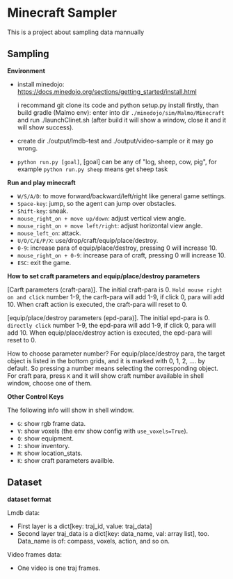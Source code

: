 # Minecraft Sampler

This is a project about sampling data mannually

## Sampling

**Environment**

 - install minedojo: https://docs.minedojo.org/sections/getting_started/install.html
    
    i recommand git clone its code and python setup.py install firstly, than build gradle (Malmo env): enter into dir `./minedojo/sim/Malmo/Minecraft` and run ./launchClinet.sh (after build it will show a window, close it and it will show success).
 - create dir ./output/lmdb-test and ./output/video-sample or it may go wrong.
 - `python run.py [goal]`, [goal] can be any of "log, sheep, cow, pig", for example `python run.py sheep` means get sheep task

**Run and play minecraft**

 - `W/S/A/D`: to move forward/backward/left/right like general game settings.
 - `Space-key`: jump, so the agent can jump over obstacles.
 - `Shift-key`: sneak.
 - `mouse_right_on + move up/down`: adjust vertical view angle.   
 - `mouse_right_on + move left/right`: adjust horizontal view angle. 
 - `mouse_left_on`: attack.    
 - `U/O/C/E/P/X`: use/drop/craft/equip/place/destroy.
 - `0-9`: increase para of equip/place/destroy, pressing 0 will increase 10.
 - `mouse_right_on + 0-9`: increase para of craft, pressing 0 will increase 10.
 - `ESC`: exit the game.

 **How to set craft parameters and equip/place/destroy parameters**

 [Carft parameters (craft-para)]. The initial craft-para is 0. ``Hold mouse right on and click`` number 1-9, the carft-para will add 1-9, if click 0, para will add 10. When craft action is executed, the craft-para will reset to 0.

 [equip/place/destroy parameters (epd-para)]. The initial epd-para is 0. ``directly click`` number 1-9, the epd-para will add 1-9, if click 0, para will add 10. When equip/place/destroy action is executed, the epd-para will reset to 0.

 How to choose parameter number? For equip/place/destroy para, the target object is listed in the bottom grids, and it is marked with 0, 1, 2, .... by default. So pressing a number means selecting the corresponding object. For craft para, press `K` and it will show craft number available in shell window, choose one of them.
 
**Other Control Keys**

The following info will show in shell window.

 - `G`: show rgb frame data.
 - `V`: show voxels (the env show config with `use_voxels=True`).
 - `Q`: show equipment.
 - `I`: show inventory.
 - `M`: show location_stats.
 - `K`: show craft parameters availble.

## Dataset

**dataset format**

Lmdb data:

- First layer is a dict[key: traj_id, value: traj_data]
- Second layer traj_data is a dict[key: data_name, val: array list], too. Data_name is of: compass, voxels, action, and so on.

Video frames data:

- One video is one traj frames.